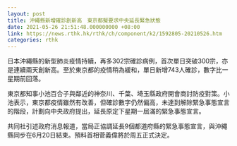 ```yaml
---
layout: post
title: 沖繩縣新增確診創新高　東京都擬要求中央延長緊急狀態
date: 2021-05-26 21:51:48.000000000 +08:00
link: https://news.rthk.hk/rthk/ch/component/k2/1592805-20210526.htm
categories: rthk
---
```


日本沖繩縣的新型肺炎疫情持續，再多302宗確診病例，首次單日突破300宗，亦是連續兩天創新高。至於東京都的疫情稍為緩和，單日新增743人確診，數字比一星期前回落。

東京都知事小池百合子與鄰近的神奈川、千葉、埼玉縣政府開會商討防疫對策。小池表示，東京都疫情雖然有改善，但確診數字仍然偏高，未達到解除緊急事態宣言的階段，計劃向中央政府提出，延長原定下星期一屆滿的緊急事態宣言。

共同社引述政府消息報道，當局正協調延長9個都道府縣的緊急事態宣言，與沖繩縣同步在6月20日結束。預料首相菅義偉將於周五正式決定。
